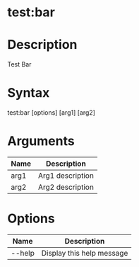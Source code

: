 # test:bar

# Description

Test Bar

# Syntax

test:bar [options] [arg1] [arg2] 

# Arguments

| Name | Description |
|------|-------------|
| arg1 | Arg1 description |
| arg2 | Arg2 description |

# Options

| Name | Description |
|------|-------------|
| --help | Display this help message |


